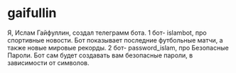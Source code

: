 # gaifullin
Я, Ислам Гайфуллин, создал телеграмм бота. 
1 бот- islambot, про спортивные новости. Бот показывает последние футбольные матчи, а также новые мировые рекорды.
2 бот- password_islam, про Безопасные Пароли. Бот сам будет создавать вам безопасные пароли, в зависимости от символов.

